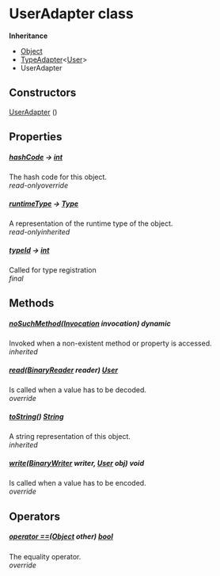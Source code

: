 


# UserAdapter class












**Inheritance**

- [Object](https://api.flutter.dev/flutter/dart-core/Object-class.html)
- [TypeAdapter](https://pub.dev/documentation/hive/2.2.3/hive/TypeAdapter-class.html)&lt;[User](../models_user_user_info/User-class.md)>
- UserAdapter








## Constructors

[UserAdapter](../models_user_user_info/UserAdapter/UserAdapter.md) ()

   


## Properties

##### [hashCode](../models_user_user_info/UserAdapter/hashCode.md) &#8594; [int](https://api.flutter.dev/flutter/dart-core/int-class.html)



The hash code for this object.  
_<span class="feature">read-only</span><span class="feature">override</span>_



##### [runtimeType](https://api.flutter.dev/flutter/dart-core/Object/runtimeType.html) &#8594; [Type](https://api.flutter.dev/flutter/dart-core/Type-class.html)



A representation of the runtime type of the object.  
_<span class="feature">read-only</span><span class="feature">inherited</span>_



##### [typeId](../models_user_user_info/UserAdapter/typeId.md) &#8594; [int](https://api.flutter.dev/flutter/dart-core/int-class.html)



Called for type registration  
_<span class="feature">final</span>_





## Methods

##### [noSuchMethod](https://api.flutter.dev/flutter/dart-core/Object/noSuchMethod.html)([Invocation](https://api.flutter.dev/flutter/dart-core/Invocation-class.html) invocation) dynamic



Invoked when a non-existent method or property is accessed.  
_<span class="feature">inherited</span>_



##### [read](../models_user_user_info/UserAdapter/read.md)([BinaryReader](https://pub.dev/documentation/hive/2.2.3/hive/BinaryReader-class.html) reader) [User](../models_user_user_info/User-class.md)



Is called when a value has to be decoded.  
_<span class="feature">override</span>_



##### [toString](https://api.flutter.dev/flutter/dart-core/Object/toString.html)() [String](https://api.flutter.dev/flutter/dart-core/String-class.html)



A string representation of this object.  
_<span class="feature">inherited</span>_



##### [write](../models_user_user_info/UserAdapter/write.md)([BinaryWriter](https://pub.dev/documentation/hive/2.2.3/hive/BinaryWriter-class.html) writer, [User](../models_user_user_info/User-class.md) obj) void



Is called when a value has to be encoded.  
_<span class="feature">override</span>_





## Operators

##### [operator ==](../models_user_user_info/UserAdapter/operator_equals.md)([Object](https://api.flutter.dev/flutter/dart-core/Object-class.html) other) [bool](https://api.flutter.dev/flutter/dart-core/bool-class.html)



The equality operator.  
_<span class="feature">override</span>_















